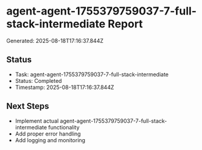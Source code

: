 # agent-agent-1755379759037-7-full-stack-intermediate Report

Generated: 2025-08-18T17:16:37.844Z

## Status
- Task: agent-agent-1755379759037-7-full-stack-intermediate
- Status: Completed
- Timestamp: 2025-08-18T17:16:37.844Z

## Next Steps
- Implement actual agent-agent-1755379759037-7-full-stack-intermediate functionality
- Add proper error handling
- Add logging and monitoring
